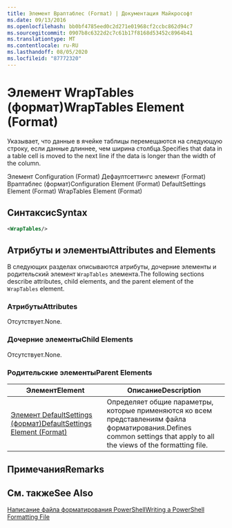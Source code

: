 ```yaml
---
title: Элемент Враптаблес (Format) | Документация Майкрософт
ms.date: 09/13/2016
ms.openlocfilehash: bb0bf4785eed0c2d271e01968cf2ccbc862d94c7
ms.sourcegitcommit: 0907b8c6322d2c7c61b17f8168d53452c8964b41
ms.translationtype: MT
ms.contentlocale: ru-RU
ms.lasthandoff: 08/05/2020
ms.locfileid: "87772320"
---
```

# <a name="wraptables-element-format"></a><span data-ttu-id="fd7f2-102">Элемент WrapTables (формат)</span><span class="sxs-lookup"><span data-stu-id="fd7f2-102">WrapTables Element (Format)</span></span>

<span data-ttu-id="fd7f2-103">Указывает, что данные в ячейке таблицы перемещаются на следующую строку, если данные длиннее, чем ширина столбца.</span><span class="sxs-lookup"><span data-stu-id="fd7f2-103">Specifies that data in a table cell is moved to the next line if the data is longer than the width of the column.</span></span>

<span data-ttu-id="fd7f2-104">Элемент Configuration (Format) Дефаултсеттингс элемент (Format) Враптаблес (формат)</span><span class="sxs-lookup"><span data-stu-id="fd7f2-104">Configuration Element (Format) DefaultSettings Element (Format) WrapTables Element (Format)</span></span>

## <a name="syntax"></a><span data-ttu-id="fd7f2-105">Синтаксис</span><span class="sxs-lookup"><span data-stu-id="fd7f2-105">Syntax</span></span>

```xml
<WrapTables/>
```

## <a name="attributes-and-elements"></a><span data-ttu-id="fd7f2-106">Атрибуты и элементы</span><span class="sxs-lookup"><span data-stu-id="fd7f2-106">Attributes and Elements</span></span>

<span data-ttu-id="fd7f2-107">В следующих разделах описываются атрибуты, дочерние элементы и родительский элемент `WrapTables` элемента.</span><span class="sxs-lookup"><span data-stu-id="fd7f2-107">The following sections describe attributes, child elements, and the parent element of the `WrapTables` element.</span></span>

### <a name="attributes"></a><span data-ttu-id="fd7f2-108">Атрибуты</span><span class="sxs-lookup"><span data-stu-id="fd7f2-108">Attributes</span></span>

<span data-ttu-id="fd7f2-109">Отсутствует.</span><span class="sxs-lookup"><span data-stu-id="fd7f2-109">None.</span></span>

### <a name="child-elements"></a><span data-ttu-id="fd7f2-110">Дочерние элементы</span><span class="sxs-lookup"><span data-stu-id="fd7f2-110">Child Elements</span></span>

<span data-ttu-id="fd7f2-111">Отсутствует.</span><span class="sxs-lookup"><span data-stu-id="fd7f2-111">None.</span></span>

### <a name="parent-elements"></a><span data-ttu-id="fd7f2-112">Родительские элементы</span><span class="sxs-lookup"><span data-stu-id="fd7f2-112">Parent Elements</span></span>

|<span data-ttu-id="fd7f2-113">Элемент</span><span class="sxs-lookup"><span data-stu-id="fd7f2-113">Element</span></span>|<span data-ttu-id="fd7f2-114">Описание</span><span class="sxs-lookup"><span data-stu-id="fd7f2-114">Description</span></span>|
|-------------|-----------------|
|[<span data-ttu-id="fd7f2-115">Элемент DefaultSettings (формат)</span><span class="sxs-lookup"><span data-stu-id="fd7f2-115">DefaultSettings Element (Format)</span></span>](./defaultsettings-element-format.md)|<span data-ttu-id="fd7f2-116">Определяет общие параметры, которые применяются ко всем представлениям файла форматирования.</span><span class="sxs-lookup"><span data-stu-id="fd7f2-116">Defines common settings that apply to all the views of the formatting file.</span></span>|

## <a name="remarks"></a><span data-ttu-id="fd7f2-117">Примечания</span><span class="sxs-lookup"><span data-stu-id="fd7f2-117">Remarks</span></span>

## <a name="see-also"></a><span data-ttu-id="fd7f2-118">См. также</span><span class="sxs-lookup"><span data-stu-id="fd7f2-118">See Also</span></span>

[<span data-ttu-id="fd7f2-119">Написание файла форматирования PowerShell</span><span class="sxs-lookup"><span data-stu-id="fd7f2-119">Writing a PowerShell Formatting File</span></span>](./writing-a-powershell-formatting-file.md)
